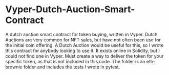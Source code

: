 # Vyper-Dutch-Auction-Smart-Contract
A dutch auction smart contract for token buying, written in Vyper.
Dutch Auctions are very common for NFT sales, but have not often been use for the initial coin offering.
A Dutch Auction would be useful for this, so I wrote this contract for anybody looking to use it. It exists online in Solidity, but I could not find one in Vyper.
Must create a way to deliver the token for your specific token, as that is not included in this code.
The folder is an eth-brownie folder and includes the tests I wrote in pytest.
